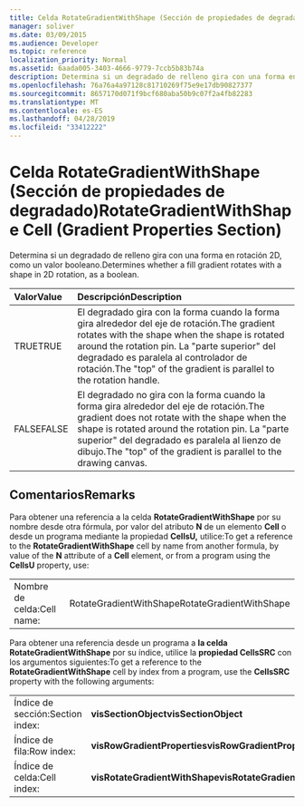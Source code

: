 ```yaml
---
title: Celda RotateGradientWithShape (Sección de propiedades de degradado)
manager: soliver
ms.date: 03/09/2015
ms.audience: Developer
ms.topic: reference
localization_priority: Normal
ms.assetid: 6aada005-3403-4666-9779-7ccb5b83b74a
description: Determina si un degradado de relleno gira con una forma en rotación 2D, como un valor booleano.
ms.openlocfilehash: 76a76a4a97128c81710269f75e9e17db90827377
ms.sourcegitcommit: 8657170d071f9bcf680aba50b9c07f2a4fb82283
ms.translationtype: MT
ms.contentlocale: es-ES
ms.lasthandoff: 04/28/2019
ms.locfileid: "33412222"
---
```

# <a name="rotategradientwithshape-cell-gradient-properties-section"></a><span data-ttu-id="f742e-103">Celda RotateGradientWithShape (Sección de propiedades de degradado)</span><span class="sxs-lookup"><span data-stu-id="f742e-103">RotateGradientWithShape Cell (Gradient Properties Section)</span></span>

<span data-ttu-id="f742e-104">Determina si un degradado de relleno gira con una forma en rotación 2D, como un valor booleano.</span><span class="sxs-lookup"><span data-stu-id="f742e-104">Determines whether a fill gradient rotates with a shape in 2D rotation, as a boolean.</span></span>
  
|<span data-ttu-id="f742e-105">**Valor**</span><span class="sxs-lookup"><span data-stu-id="f742e-105">**Value**</span></span>|<span data-ttu-id="f742e-106">**Descripción**</span><span class="sxs-lookup"><span data-stu-id="f742e-106">**Description**</span></span>|
|:-----|:-----|
|<span data-ttu-id="f742e-107">TRUE</span><span class="sxs-lookup"><span data-stu-id="f742e-107">TRUE</span></span>  <br/> |<span data-ttu-id="f742e-108">El degradado gira con la forma cuando la forma gira alrededor del eje de rotación.</span><span class="sxs-lookup"><span data-stu-id="f742e-108">The gradient rotates with the shape when the shape is rotated around the rotation pin.</span></span> <span data-ttu-id="f742e-109">La "parte superior" del degradado es paralela al controlador de rotación.</span><span class="sxs-lookup"><span data-stu-id="f742e-109">The "top" of the gradient is parallel to the rotation handle.</span></span>  <br/> |
|<span data-ttu-id="f742e-110">FALSE</span><span class="sxs-lookup"><span data-stu-id="f742e-110">FALSE</span></span>  <br/> |<span data-ttu-id="f742e-111">El degradado no gira con la forma cuando la forma gira alrededor del eje de rotación.</span><span class="sxs-lookup"><span data-stu-id="f742e-111">The gradient does not rotate with the shape when the shape is rotated around the rotation pin.</span></span> <span data-ttu-id="f742e-112">La "parte superior" del degradado es paralela al lienzo de dibujo.</span><span class="sxs-lookup"><span data-stu-id="f742e-112">The "top" of the gradient is parallel to the drawing canvas.</span></span>  <br/> |
   
## <a name="remarks"></a><span data-ttu-id="f742e-113">Comentarios</span><span class="sxs-lookup"><span data-stu-id="f742e-113">Remarks</span></span>

<span data-ttu-id="f742e-114">Para obtener una referencia a la celda **RotateGradientWithShape** por su nombre desde otra fórmula, por valor del atributo **N** de un elemento **Cell** o desde un programa mediante la propiedad **CellsU,** utilice:</span><span class="sxs-lookup"><span data-stu-id="f742e-114">To get a reference to the **RotateGradientWithShape** cell by name from another formula, by value of the **N** attribute of a **Cell** element, or from a program using the **CellsU** property, use:</span></span> 
  
|||
|:-----|:-----|
| <span data-ttu-id="f742e-115">Nombre de celda:</span><span class="sxs-lookup"><span data-stu-id="f742e-115">Cell name:</span></span>  <br/> | <span data-ttu-id="f742e-116">RotateGradientWithShape</span><span class="sxs-lookup"><span data-stu-id="f742e-116">RotateGradientWithShape</span></span>  <br/> |
   
<span data-ttu-id="f742e-117">Para obtener una referencia desde un programa a **la celda RotateGradientWithShape** por su índice, utilice la **propiedad CellsSRC** con los argumentos siguientes:</span><span class="sxs-lookup"><span data-stu-id="f742e-117">To get a reference to the **RotateGradientWithShape** cell by index from a program, use the **CellsSRC** property with the following arguments:</span></span> 
  
|||
|:-----|:-----|
| <span data-ttu-id="f742e-118">Índice de sección:</span><span class="sxs-lookup"><span data-stu-id="f742e-118">Section index:</span></span>  <br/> |<span data-ttu-id="f742e-119">**visSectionObject**</span><span class="sxs-lookup"><span data-stu-id="f742e-119">**visSectionObject**</span></span> <br/> |
| <span data-ttu-id="f742e-120">Índice de fila:</span><span class="sxs-lookup"><span data-stu-id="f742e-120">Row index:</span></span>  <br/> |<span data-ttu-id="f742e-121">**visRowGradientProperties**</span><span class="sxs-lookup"><span data-stu-id="f742e-121">**visRowGradientProperties**</span></span> <br/> |
| <span data-ttu-id="f742e-122">Índice de celda:</span><span class="sxs-lookup"><span data-stu-id="f742e-122">Cell index:</span></span>  <br/> |<span data-ttu-id="f742e-123">**visRotateGradientWithShape**</span><span class="sxs-lookup"><span data-stu-id="f742e-123">**visRotateGradientWithShape**</span></span> <br/> |
   

